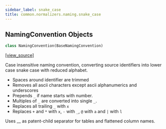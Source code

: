 ```yaml
---
sidebar_label: snake_case
title: common.normalizers.naming.snake_case
---
```


## NamingConvention Objects

```python
class NamingConvention(BaseNamingConvention)
```

[[view_source]](https://github.com/dlt-hub/dlt/blob/e9c9ecfa8a644fdb516dd74aabca3bf75bafb154/dlt/common/normalizers/naming/snake_case.py#L14)

Case insensitive naming convention, converting source identifiers into lower case snake case with reduced alphabet.

- Spaces around identifier are trimmed
- Removes all ascii characters except ascii alphanumerics and underscores
- Prepends `_` if name starts with number.
- Multiples of `_` are converted into single `_`.
- Replaces all trailing `_` with `x`
- Replaces `+` and `*` with `x`, `-` with `_`, `@` with `a` and `|` with `l`

Uses __ as patent-child separator for tables and flattened column names.

